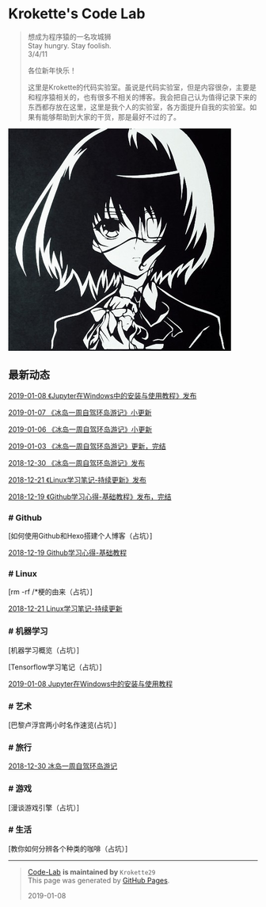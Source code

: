 # Krokette's Code Lab
> 想成为程序猿的一名攻城狮  
> Stay hungry. Stay foolish.  
> 3/4/11
> 
> 各位新年快乐！  
> 
> 这里是Krokette的代码实验室。虽说是代码实验室，但是内容很杂，主要是和程序猿相关的，也有很多不相关的博客。我会把自己认为值得记录下来的东西都存放在这里，这里是我个人的实验室，各方面提升自我的实验室。如果有能够帮助到大家的干货，那是最好不过的了。

![](Pictures/Main/Surface.jpg)  

## 最新动态
[2019-01-08 《Jupyter在Windows中的安装与使用教程》发布](20190108_Jupyter在Windows中的安装与使用教程.md)

[2019-01-07 《冰岛一周自驾环岛游记》小更新](20181230_冰岛一周自驾环岛游记.md)

[2019-01-06 《冰岛一周自驾环岛游记》小更新](20181230_冰岛一周自驾环岛游记.md)

[2019-01-03 《冰岛一周自驾环岛游记》更新，完结](20181230_冰岛一周自驾环岛游记.md)

[2018-12-30 《冰岛一周自驾环岛游记》发布](20181230_冰岛一周自驾环岛游记.md)

[2018-12-21 《Linux学习笔记-持续更新》发布](20181221_Linux学习笔记-持续更新.md)

[2018-12-19 《Github学习心得-基础教程》发布，完结](20181219_Github学习心得-基础教程.md)

### # Github
[如何使用Github和Hexo搭建个人博客（占坑）]

[2018-12-19 Github学习心得-基础教程](20181219_Github学习心得-基础教程.md)

### # Linux
[rm -rf /*梗的由来（占坑）]

[2018-12-21 Linux学习笔记-持续更新](20181221_Linux学习笔记-持续更新.md)

### # 机器学习
[机器学习概览（占坑）]

[Tensorflow学习笔记（占坑）]

[2019-01-08 Jupyter在Windows中的安装与使用教程](20190108_Jupyter在Windows中的安装与使用教程.md)

### # 艺术
[巴黎卢浮宫两小时名作速览(占坑）]

### # 旅行
[2018-12-30 冰岛一周自驾环岛游记](20181230_冰岛一周自驾环岛游记.md)

### # 游戏
[漫谈游戏引擎（占坑）]

### # 生活
[教你如何分辨各个种类的咖啡（占坑）]

----------

> [Code-Lab](https://github.com/Krokette29/Code-Lab) **is maintained by** `Krokette29`  
> This page was generated by [GitHub Pages](https://pages.github.com/).  
> 
> 2019-01-08